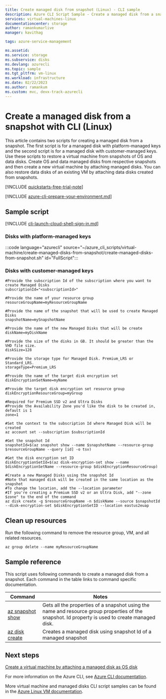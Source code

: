 ```yaml
---
title: Create managed disk from snapshot (Linux) - CLI sample
description: Azure CLI Script Sample - Create a managed disk from a snapshot
services: virtual-machines-linux
documentationcenter: storage
author: ramankumarlive
manager: kavithag

tags: azure-service-management

ms.assetid:
ms.service: storage
ms.subservice: disks
ms.devlang: azurecli
ms.topic: sample
ms.tgt_pltfrm: vm-linux
ms.workload: infrastructure
ms.date: 02/22/2023
ms.author: ramankum
ms.custom: mvc, devx-track-azurecli
---
```


# Create a managed disk from a snapshot with CLI (Linux)

This article contains two scripts for creating a managed disk from a snapshot. The first script is for a managed disk with platform-managed keys and the second script is for a managed disk with customer-managed keys. Use these scripts to restore a virtual machine from snapshots of OS and data disks. Create OS and data managed disks from respective snapshots and then create a new virtual machine by attaching managed disks. You can also restore data disks of an existing VM by attaching data disks created from snapshots.

[!INCLUDE [quickstarts-free-trial-note](../../../includes/quickstarts-free-trial-note.md)]

[!INCLUDE [azure-cli-prepare-your-environment.md](~/articles/reusable-content/azure-cli/azure-cli-prepare-your-environment.md)]

## Sample script

[!INCLUDE [cli-launch-cloud-shell-sign-in.md](../../../includes/cli-launch-cloud-shell-sign-in.md)]

### Disks with platform-managed keys

:::code language="azurecli" source="~/azure_cli_scripts/virtual-machine/create-managed-disks-from-snapshot/create-managed-disks-from-snapshot.sh" id="FullScript":::

### Disks with customer-managed keys

```azurecli
#Provide the subscription Id of the subscription where you want to create Managed Disks
subscriptionId="<subscriptionId>"

#Provide the name of your resource group
resourceGroupName=myResourceGroupName

#Provide the name of the snapshot that will be used to create Managed Disks
snapshotName=mySnapshotName

#Provide the name of the new Managed Disks that will be create
diskName=myDiskName

#Provide the size of the disks in GB. It should be greater than the VHD file size.
diskSize=128

#Provide the storage type for Managed Disk. Premium_LRS or Standard_LRS.
storageType=Premium_LRS

#Provide the name of the target disk encryption set
diskEncryptionSetName=myName

#Provide the target disk encryption set resource group
diskEncryptionResourceGroup=myGroup

#Required for Premium SSD v2 and Ultra Disks
#Provide the Availability Zone you'd like the disk to be created in, default is 1
zone=1

#Set the context to the subscription Id where Managed Disk will be created
az account set --subscription $subscriptionId

#Get the snapshot Id 
snapshotId=$(az snapshot show --name $snapshotName --resource-group $resourceGroupName --query [id] -o tsv)

#Get the disk encryption set ID
diskEncryptionSetId=$(az disk-encryption-set show --name $diskEncryptionSetName --resource-group $diskEncryptionResourceGroup)

#Create a new Managed Disks using the snapshot Id
#Note that managed disk will be created in the same location as the snapshot
#To change the location, add the --location parameter
#If you're creating a Premium SSD v2 or an Ultra Disk, add "--zone $zone" to the end of the command
az disk create -g $resourceGroupName -n $diskName --source $snapshotId --disk-encryption-set $diskEncryptionSetID --location eastus2euap
```

## Clean up resources

Run the following command to remove the resource group, VM, and all related resources.

```azurecli-interactive
az group delete --name myResourceGroupName
```

## Sample reference

This script uses following commands to create a managed disk from a snapshot. Each command in the table links to command specific documentation.

| Command | Notes |
|---|---|
| [az snapshot show](/cli/azure/snapshot) | Gets all the properties of a snapshot using the name and resource group properties of the snapshot. Id property is used to create managed disk.  |
| [az disk create](/cli/azure/disk) | Creates a managed disk using snapshot Id of a managed snapshot |

## Next steps

[Create a virtual machine by attaching a managed disk as OS disk](./virtual-machines-linux-cli-sample-create-vm-from-managed-os-disks.md?toc=%2fcli%2fmodule%2ftoc.json)

For more information on the Azure CLI, see [Azure CLI documentation](/cli/azure).

More virtual machine and managed disks CLI script samples can be found in the [Azure Linux VM documentation](../linux/cli-samples.md?toc=%2fazure%2fvirtual-machines%2flinux%2ftoc.json).
